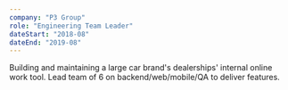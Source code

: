 ```yaml
---
company: "P3 Group"
role: "Engineering Team Leader"
dateStart: "2018-08"
dateEnd: "2019-08"
---
```


Building and maintaining a large car brand's dealerships' internal online work tool.
Lead team of 6 on backend/web/mobile/QA to deliver features.
